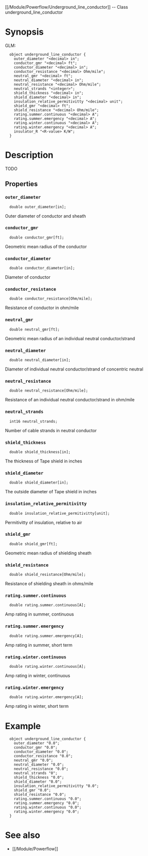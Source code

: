 [[/Module/Powerflow/Underground_line_conductor]] -- Class underground_line_conductor

# Synopsis

GLM:

~~~
  object underground_line_conductor {
    outer_diameter "<decimal> in";
    conductor_gmr "<decimal> ft";
    conductor_diameter "<decimal> in";
    conductor_resistance "<decimal> Ohm/mile";
    neutral_gmr "<decimal> ft";
    neutral_diameter "<decimal> in";
    neutral_resistance "<decimal> Ohm/mile";
    neutral_strands "<integer>";
    shield_thickness "<decimal> in";
    shield_diameter "<decimal> in";
    insulation_relative_permitivitty "<decimal> unit";
    shield_gmr "<decimal> ft";
    shield_resistance "<decimal> Ohm/mile";
    rating.summer.continuous "<decimal> A";
    rating.summer.emergency "<decimal> A";
    rating.winter.continuous "<decimal> A";
    rating.winter.emergency "<decimal> A";
    insulator_R "<R-value> K/W";
  }
~~~

# Description

TODO

## Properties

### `outer_diameter`

~~~
  double outer_diameter[in];
~~~

Outer diameter of conductor and sheath

### `conductor_gmr`

~~~
  double conductor_gmr[ft];
~~~

Geometric mean radius of the conductor

### `conductor_diameter`

~~~
  double conductor_diameter[in];
~~~

Diameter of conductor

### `conductor_resistance`

~~~
  double conductor_resistance[Ohm/mile];
~~~

Resistance of conductor in ohm/mile

### `neutral_gmr`

~~~
  double neutral_gmr[ft];
~~~

Geometric mean radius of an individual neutral conductor/strand

### `neutral_diameter`

~~~
  double neutral_diameter[in];
~~~

Diameter of individual neutral conductor/strand of concentric neutral

### `neutral_resistance`

~~~
  double neutral_resistance[Ohm/mile];
~~~

Resistance of an individual neutral conductor/strand in ohm/mile

### `neutral_strands`

~~~
  int16 neutral_strands;
~~~

Number of cable strands in neutral conductor

### `shield_thickness`

~~~
  double shield_thickness[in];
~~~

The thickness of Tape shield in inches

### `shield_diameter`

~~~
  double shield_diameter[in];
~~~

The outside diameter of Tape shield in inches

### `insulation_relative_permitivitty`

~~~
  double insulation_relative_permitivitty[unit];
~~~

Permitivitty of insulation, relative to air

### `shield_gmr`

~~~
  double shield_gmr[ft];
~~~

Geometric mean radius of shielding sheath

### `shield_resistance`

~~~
  double shield_resistance[Ohm/mile];
~~~

Resistance of shielding sheath in ohms/mile

### `rating.summer.continuous`

~~~
  double rating.summer.continuous[A];
~~~

Amp rating in summer, continuous

### `rating.summer.emergency`

~~~
  double rating.summer.emergency[A];
~~~

Amp rating in summer, short term

### `rating.winter.continuous`

~~~
  double rating.winter.continuous[A];
~~~

Amp rating in winter, continuous

### `rating.winter.emergency`

~~~
  double rating.winter.emergency[A];
~~~

Amp rating in winter, short term

# Example

~~~
  object underground_line_conductor {
    outer_diameter "0.0";
    conductor_gmr "0.0";
    conductor_diameter "0.0";
    conductor_resistance "0.0";
    neutral_gmr "0.0";
    neutral_diameter "0.0";
    neutral_resistance "0.0";
    neutral_strands "0";
    shield_thickness "0.0";
    shield_diameter "0.0";
    insulation_relative_permitivitty "0.0";
    shield_gmr "0.0";
    shield_resistance "0.0";
    rating.summer.continuous "0.0";
    rating.summer.emergency "0.0";
    rating.winter.continuous "0.0";
    rating.winter.emergency "0.0";
  }
~~~

# See also

* [[/Module/Powerflow]]

